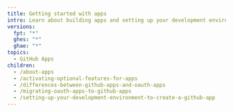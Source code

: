 ```yaml
---
title: Getting started with apps
intro: Learn about building apps and setting up your development environment.
versions:
  fpt: "*"
  ghes: "*"
  ghae: "*"
topics:
  - GitHub Apps
children:
  - /about-apps
  - /activating-optional-features-for-apps
  - /differences-between-github-apps-and-oauth-apps
  - /migrating-oauth-apps-to-github-apps
  - /setting-up-your-development-environment-to-create-a-github-app
---
```

